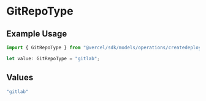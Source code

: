 # GitRepoType

## Example Usage

```typescript
import { GitRepoType } from "@vercel/sdk/models/operations/createdeployment.js";

let value: GitRepoType = "gitlab";
```

## Values

```typescript
"gitlab"
```